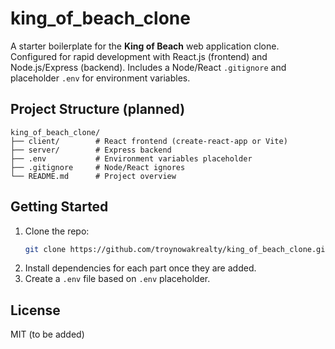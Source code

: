 # king_of_beach_clone
A starter boilerplate for the **King of Beach** web application clone. Configured for rapid development with React.js (frontend) and Node.js/Express (backend). Includes a Node/React `.gitignore` and placeholder `.env` for environment variables.
## Project Structure (planned)

```
king_of_beach_clone/
├── client/        # React frontend (create-react-app or Vite)
├── server/        # Express backend
├── .env           # Environment variables placeholder
├── .gitignore     # Node/React ignores
└── README.md      # Project overview
```

## Getting Started

1. Clone the repo:
   ```bash
   git clone https://github.com/troynowakrealty/king_of_beach_clone.git
   ```
2. Install dependencies for each part once they are added.
3. Create a `.env` file based on `.env` placeholder.

## License

MIT (to be added)
